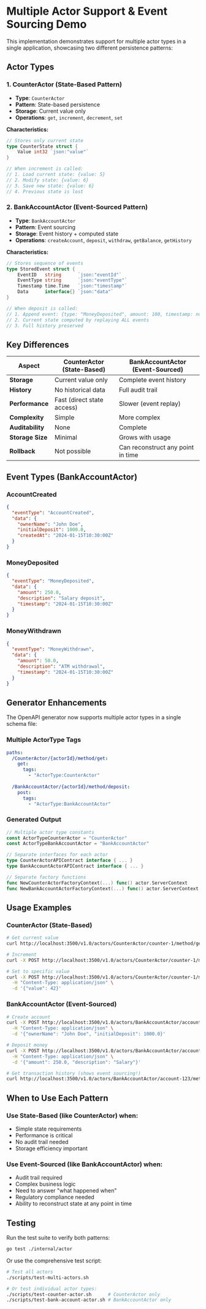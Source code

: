 # Multiple Actor Support & Event Sourcing Demo

This implementation demonstrates support for multiple actor types in a single application, showcasing two different persistence patterns:

## Actor Types

### 1. CounterActor (State-Based Pattern)
- **Type**: `CounterActor`
- **Pattern**: State-based persistence
- **Storage**: Current value only
- **Operations**: `get`, `increment`, `decrement`, `set`

**Characteristics:**
```go
// Stores only current state
type CounterState struct {
    Value int32 `json:"value"`
}

// When increment is called:
// 1. Load current state: {value: 5}
// 2. Modify state: {value: 6}
// 3. Save new state: {value: 6}
// 4. Previous state is lost
```

### 2. BankAccountActor (Event-Sourced Pattern)
- **Type**: `BankAccountActor` 
- **Pattern**: Event sourcing
- **Storage**: Event history + computed state
- **Operations**: `createAccount`, `deposit`, `withdraw`, `getBalance`, `getHistory`

**Characteristics:**
```go
// Stores sequence of events
type StoredEvent struct {
    EventID   string      `json:"eventId"`
    EventType string      `json:"eventType"`
    Timestamp time.Time   `json:"timestamp"`
    Data      interface{} `json:"data"`
}

// When deposit is called:
// 1. Append event: {type: "MoneyDeposited", amount: 100, timestamp: now}
// 2. Current state computed by replaying ALL events
// 3. Full history preserved
```

## Key Differences

| Aspect | CounterActor (State-Based) | BankAccountActor (Event-Sourced) |
|--------|---------------------------|----------------------------------|
| **Storage** | Current value only | Complete event history |
| **History** | No historical data | Full audit trail |
| **Performance** | Fast (direct state access) | Slower (event replay) |
| **Complexity** | Simple | More complex |
| **Auditability** | None | Complete |
| **Storage Size** | Minimal | Grows with usage |
| **Rollback** | Not possible | Can reconstruct any point in time |

## Event Types (BankAccountActor)

### AccountCreated
```json
{
  "eventType": "AccountCreated",
  "data": {
    "ownerName": "John Doe",
    "initialDeposit": 1000.0,
    "createdAt": "2024-01-15T10:30:00Z"
  }
}
```

### MoneyDeposited
```json
{
  "eventType": "MoneyDeposited", 
  "data": {
    "amount": 250.0,
    "description": "Salary deposit",
    "timestamp": "2024-01-15T10:30:00Z"
  }
}
```

### MoneyWithdrawn
```json
{
  "eventType": "MoneyWithdrawn",
  "data": {
    "amount": 50.0,
    "description": "ATM withdrawal", 
    "timestamp": "2024-01-15T10:30:00Z"
  }
}
```

## Generator Enhancements

The OpenAPI generator now supports multiple actor types in a single schema file:

### Multiple ActorType Tags
```yaml
paths:
  /CounterActor/{actorId}/method/get:
    get:
      tags:
        - "ActorType:CounterActor"
        
  /BankAccountActor/{actorId}/method/deposit:
    post:
      tags:
        - "ActorType:BankAccountActor"
```

### Generated Output
```go
// Multiple actor type constants
const ActorTypeCounterActor = "CounterActor"
const ActorTypeBankAccountActor = "BankAccountActor"

// Separate interfaces for each actor
type CounterActorAPIContract interface { ... }
type BankAccountActorAPIContract interface { ... }

// Separate factory functions
func NewCounterActorFactoryContext(...) func() actor.ServerContext
func NewBankAccountActorFactoryContext(...) func() actor.ServerContext
```

## Usage Examples

### CounterActor (State-Based)
```bash
# Get current value
curl http://localhost:3500/v1.0/actors/CounterActor/counter-1/method/get

# Increment
curl -X POST http://localhost:3500/v1.0/actors/CounterActor/counter-1/method/increment

# Set to specific value
curl -X POST http://localhost:3500/v1.0/actors/CounterActor/counter-1/method/set \
  -H "Content-Type: application/json" \
  -d '{"value": 42}'
```

### BankAccountActor (Event-Sourced)
```bash
# Create account
curl -X POST http://localhost:3500/v1.0/actors/BankAccountActor/account-123/method/createAccount \
  -H "Content-Type: application/json" \
  -d '{"ownerName": "John Doe", "initialDeposit": 1000.0}'

# Deposit money
curl -X POST http://localhost:3500/v1.0/actors/BankAccountActor/account-123/method/deposit \
  -H "Content-Type: application/json" \
  -d '{"amount": 250.0, "description": "Salary"}'

# Get transaction history (shows event sourcing!)
curl http://localhost:3500/v1.0/actors/BankAccountActor/account-123/method/getHistory
```

## When to Use Each Pattern

### Use State-Based (like CounterActor) when:
- Simple state requirements
- Performance is critical
- No audit trail needed
- Storage efficiency important

### Use Event-Sourced (like BankAccountActor) when:
- Audit trail required
- Complex business logic
- Need to answer "what happened when"
- Regulatory compliance needed
- Ability to reconstruct state at any point in time

## Testing

Run the test suite to verify both patterns:
```bash
go test ./internal/actor
```

Or use the comprehensive test script:
```bash
# Test all actors
./scripts/test-multi-actors.sh

# Or test individual actor types:
./scripts/test-counter-actor.sh      # CounterActor only  
./scripts/test-bank-account-actor.sh # BankAccountActor only
```